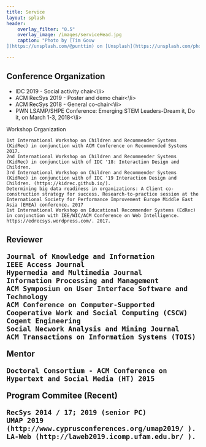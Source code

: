 ```yaml
---
title: Service
layout: splash
header:
    overlay_filter: "0.5"
    overlay_image: /images/serviceHead.jpg
    caption: "Photo by [Tim Gouw
](https://unsplash.com/@punttim) on [Unsplash](https://unsplash.com/photos/KigTvXqetXA)"

---
```



<h2>Conference Organization</h2>
    <ul>
    <li>IDC 2019 - Social activity chair<\li>
    <li>ACM RecSys 2019 - Poster and demo chair<\li>
    <li>ACM RecSys 2018 - General co-chair<\li>
    <li>PWN LSAMP/SHPE Conference: Emerging STEM Leaders-Dream it, Do it, on March 1-3, 2018<\li>
    </ul>

Workshop Organization

    1st International Workshop on Children and Recommender Systems (KidRec) in conjunction with ACM Conference on Recommended Systems 2017.
    2nd International Workshop on Children and Recommender Systems (KidRec) in conjunction with of IDC '18: Interaction Design and Children.
    3rd International Workshop on Children and Recommender Systems (KidRec) in conjunction with of IDC '19 Interaction Design and Children. (https://kidrec.github.io/).
    Determining big data readiness in organizations: A Client co-construction strategy for success. Research-to-practice session at the International Society for Performance Improvement Europe Middle East Asia (EMEA) conference. 2017
    1st International Workshop on Educational Recommender Systems (EdRec) in conjunction with IEE/WIC/ACM Conference on Web Intelligence. https://edrecsys.wordpress.com/. 2017.

<h2>Reviewer

    Journal of Knowledge and Information
    IEEE Access Journal
    Hypermedia and Multimedia Journal
    Information Processing and Management
    ACM Symposium on User Interface Software and Technology
    ACM Conference on Computer-Supported Cooperative Work and Social Computing (CSCW)
    Cogent Engineering
    Social Necwork Analysis and Mining Journal
    ACM Transactions on Information Systems (TOIS)

Mentor

    Doctoral Consortium - ACM Conference on Hypertext and Social Media (HT) 2015

Program Commitee (Recent)

    RecSys 2014 / 17; 2019 (senior PC)
    UMAP 2019 (http://www.cyprusconferences.org/umap2019/ ).
    LA-Web (http://laweb2019.icomp.ufam.edu.br/ ).
